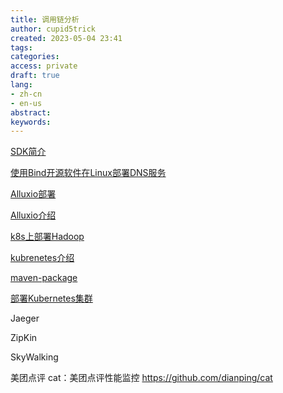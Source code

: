 ```yaml
---
title: 调用链分析
author: cupid5trick
created: 2023-05-04 23:41
tags: 
categories: 
access: private
draft: true
lang:
- zh-cn
- en-us
abstract:
keywords:
---
```


[SDK简介](https://help.aliyun.com/document_detail/90512.html?spm=a2c4g.164547.0.0.2a182e02QBWR3D)

[使用Bind开源软件在Linux部署DNS服务](使用Bind开源软件在Linux部署DNS服务.md)

[Alluxio部署](Alluxio部署.md)

[Alluxio介绍](Alluxio介绍.md)

[k8s上部署Hadoop](k8s上部署Hadoop.md)

[kubrenetes介绍](kubrenetes介绍.md)

[maven-package](maven-package.md)

[部署Kubernetes集群](部署Kubernetes集群.md)

Jaeger

ZipKin

SkyWalking

美团点评 cat：美团点评性能监控 <https://github.com/dianping/cat>
